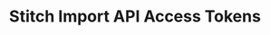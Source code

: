 ---
# -------------------------- #
#          PAGE INFO         #
# -------------------------- #

title: Stitch Import API Access Tokens
permalink: /developers/import-api/guides/import-api-access-tokens
redirect_from: /integrations/import-api/revoking-an-api-access-token

doc-type: "concept"

product-type: "import-api"
content-type: "guide"
content-id: "import-api-access-tokens"

layout: general
sidebar: on-page

icon: lock
order: 2

summary: "A valid API access token is required to use Stitch's Import API. Use this guide manage your Import API access tokens in the Stitch web app."
## This is used only on the /import-api/guides page.
display-title: "Managing Import API Access Tokens"
description: "Create and manage Import API access tokens."


# -------------------------- #
#   RELATED SIDEBAR LINKS    #
# -------------------------- #

related:
  - title: "Stitch Import API Quick Start"
    link: "{{ link.import-api.guides.quick-start | prepend: site.baseurl }}"

  - title: "Structuring Data for the Import API"
    link: "{{ link.import-api.guides.structure-data | prepend: site.baseurl }}"

  - title: "Import API reference"
    link: "{{ link.import-api.api | prepend: site.baseurl }}"



# -------------------------- #
#         GUIDE INTRO        #
# -------------------------- #

intro: |
  {% include misc/data-files.html %}
  {% capture connect-notice %}
  **Note**: This guide is specific to Import API access tokens. For info about Stitch Connect API credentials, refer to the [Connect API documentation]({{ link.connect.guides.api-credentials | prepend: site.baseurl }}).
  {% endcapture %}

  {% include note.html type="single-line" content=connect-notice %}

  {{ page.summary }}


# -------------------------- #
#        GUIDE CONTENT       #
# -------------------------- #

sections:
  - title: "API access tokens and integrations"
    anchor: "access-tokens-integrations"
    content: |
      API access tokens are specific to the Import API integration they are created for. This means that data successfully pushed using a given API access token will only ever be loaded into the schema or dataset created for that integration.

      For example: You create an Import API integration named `Customer Records`, which has a corresponding destination schema named `customer_records`. Any [push requests]({{ link.import-api.api | prepend: site.baseurl | append: site.data.import-api.core-objects.push.anchor }}) made using the access token associated with the `Customer Records` integration will only affect the data in the `customer_records` schema.

      Each Import API integration is allowed a maximum of two active API access tokens at a time. This ensures that you can [rotate your API access tokens](#secure-your-api-access-tokens) when needed without interrupting replication.

  - title: "Generate a new API access token"
    anchor: "generate-import-api-access-token"
    content: |
      {% capture token-methods %}
      There are two ways to [TYPE] new Import API access tokens:

      1. [In the Stitch web app](#[TYPE]-token-stitch-web-app), or
      2. [Via the Connect API](#[TYPE]-token-via-the-connect-api). **Note**: This method requires access to Stitch Connect. Refer to the [Connect API documentation]({{ link.connect.api | prepend: site.baseurl | append: site.data.connect.api.access-api }}) for more info on getting access.
      {% endcapture %}

      {{ token-methods | replace:"[TYPE]","generate" }}

    subsections:
      - title: "In the Stitch web app"
        anchor: "generate-token-stitch-web-app"
        content: |
          {% include developers/import-api/obtaining-credentials.html type="generate-new-access-token" %}

      - title: "Via the Connect API"
        anchor: "generate-token-via-the-connect-api"
        content: |
          {% capture connect-guide %}
          Refer to the [Create and configure an Import API source with Stitch Connect guide]({{ link.connect.guides.create-import-api-source | prepend: site.baseurl | append: "#rotate-import-api-access-tokens" }}) to [TYPE] an Import API access token using the Connect API.
          {% endcapture %}

          {{ connect-guide | replace:"[TYPE]","generate" }}

  - title: "Secure your API access tokens"
    anchor: "secure-your-api-access-tokens"
    content: |
      Import API access tokens allow you to send data directly to Stitch. As they have write access to the integration they are generated for, your access tokens should always be kept private. Compromised or lost tokens may be [revoked](#revoke-import-api-access-token) as needed. 

    subsections:
      - title: "Rotate your API access tokens"
        anchor: "rotate-your-api-access-tokens"
        content: |
          If you need to revoke a token, we recommend first [creating a second token](#generate-import-api-access-token) and updating your application with it to prevent interruptions. **Note**: Any requests you attempt to send to Stitch during the time an invalid token is in use must be re-sent once valid a token is in place.

          After you've updated the token in your application, you can [revoke the old token](#revoke-import-api-access-token).

      - title: "Revoke an existing API access token"
        anchor: "revoke-import-api-access-token"
        content: |
          {{ token-methods | replace:"[TYPE]","revoke" }}
          
        sub-subsections:
          - title: "In the Stitch web app"
            anchor: "revoke-token-stitch-web-app"
            content: |
              {% include developers/import-api/obtaining-credentials.html type="revoke-access-token" %}

          - title: "Via the Connect API"
            anchor: "revoke-token-via-the-connect-api"
            content: |
              {{ connect-guide | replace:"[TYPE]","revoke" }}
---